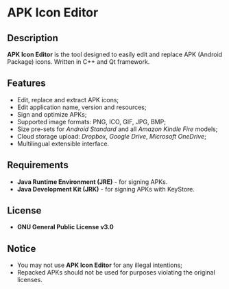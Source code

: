 # APK Icon Editor

## Description
**APK Icon Editor** is the tool designed to easily edit and replace APK (Android Package) icons.
Written in C++ and Qt framework.

## Features
* Edit, replace and extract APK icons;
* Edit application name, version and resources;
* Sign and optimize APKs;
* Supported image formats: PNG, ICO, GIF, JPG, BMP;
* Size pre-sets for *Android Standard* and all *Amazon Kindle Fire* models;
* Cloud storage upload: *Dropbox*, *Google Drive*, *Microsoft OneDrive*;
* Multilingual extensible interface.

## Requirements
* **Java Runtime Environment (JRE)** - for signing APKs.
* **Java Development Kit (JRK)** - for signing APKs with KeyStore.

## License
* **GNU General Public License v3.0**

## Notice
* You may not use **APK Icon Editor** for any illegal intentions;
* Repacked APKs should not be used for purposes violating the original licenses.
